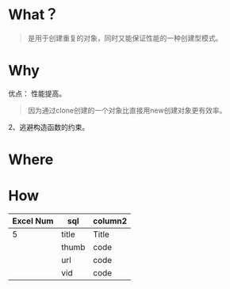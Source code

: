 
# What？
> 是用于创建重复的对象，同时又能保证性能的一种创建型模式。

# Why
优点： 
性能提高。
> 因为通过clone创建的一个对象比直接用new创建对象更有效率。

 2、逃避构造函数的约束。


# Where
# How


|Excel Num|sql|column2|
|-|-|-|
|5|title|Title|
||thumb|code|
||url|code|
||vid|code|

